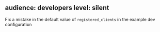 audience: developers
level: silent
---
Fix a mistake in the default value of `registered_clients` in the example dev configuration
